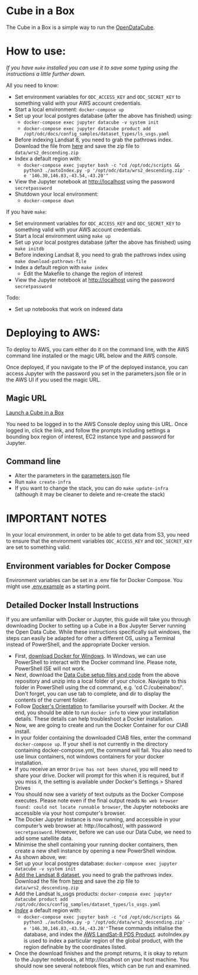 # Cube in a Box
The Cube in a Box is a simple way to run the [OpenDataCube](https://opendatacube.com).
 
# How to use:
_If you have `make` installed you can use it to save some typing using the instructions a little further down._

All you need to know:
 * Set environment variables for `ODC_ACCESS_KEY` and `ODC_SECRET_KEY` to something valid with your AWS account credentials.
 * Start a local environment: `docker-compose up`
 * Set up your local postgres database (after the above has finished) using:
   * `docker-compose exec jupyter datacube -v system init`
   * `docker-compose exec jupyter datacube product add /opt/odc/docs/config_samples/dataset_types/ls_usgs.yaml`
 * Before indexing Landsat 8, you need to grab the pathrows index. Download the file from [here](https://landsat.usgs.gov/sites/default/files/documents/WRS2_descending.zip) and save the zip file to `data/wrs2_descending.zip`
 * Index a default region with:
   * `docker-compose exec jupyter bash -c "cd /opt/odc/scripts && python3 ./autoIndex.py -p '/opt/odc/data/wrs2_descending.zip' -e '146.30,146.83,-43.54,-43.20'"`
 * View the Jupyter notebook at [http://localhost](http://localhost) using the password `secretpassword`
 * Shutdown your local environment:
   * `docker-compose down`

If you have `make`:
 * Set environment variables for `ODC_ACCESS_KEY` and `ODC_SECRET_KEY` to something valid with your AWS account credentials.
 * Start a local environment using `make up`
 * Set up your local postgres database (after the above has finished) using `make initdb`
 * Before indexing Landsat 8, you need to grab the pathrows index using `make download-pathrows-file`
 * Index a default region with `make index` 
    * Edit the Makefile to change the region of interest
 * View the Jupyter notebook at [http://localhost](http://localhost) using the password `secretpassword`


Todo:
 * Set up notebooks that work on indexed data

# Deploying to AWS:
To deploy to AWS, you cam either do it on the command line, with the AWS command line installed or the magic URL below and the AWS console.

Once deployed, if you navigate to the IP of the deployed instance, you can access Jupyter with the password you set in the parameters.json file or in the AWS UI if you used the magic URL.

## Magic URL
[Launch a Cube in a Box](https://console.aws.amazon.com/cloudformation/home?#/stacks/new?stackName=cube-in-a-box&templateURL=https://s3-ap-southeast-2.amazonaws.com/cubeinabox/opendatacube-test.yml)

You need to be logged in to the AWS Console deploy using this URL. Once logged in, click the link, and follow the prompts including settings a bounding box region of interest, EC2 instance type and password for Jupyter.

## Command line
 * Alter the parameters in the [parameters.json](./parameters.json) file
 * Run `make create-infra`
 * If you want to change the stack, you can do `make update-infra` (although it may be cleaner to delete and re-create the stack)

# IMPORTANT NOTES
In your local environment, in order to be able to get data from S3, you need to ensure that the environment variables `ODC_ACCESS_KEY` and `ODC_SECRET_KEY` are set to something valid.

## Environment variables for Docker Compose
Environment variables can be set in a .env file for Docker Compose. You might use [.env.example](./.env.example) as a starting point.

## Detailed Docker Install Instructions
If you are unfamiliar with Docker or Jupyter, this guide will take you through downloading Docker to setting up a Cube in a Box Jupyter Server running the Open Data Cube. While these instructions specifically suit windows, the steps can easily be adapted for other a different OS, using a Terminal instead of PowerShell, and the appropriate Docker version.

* First, [download Docker for Windows](https://docs.docker.com/docker-for-windows/install/).
In Windows, we can use PowerShell to interact with the Docker command line. Please note, PowerShell ISE will not work.
* Next, download the [Data Cube setup files and code](https://github.com/LSgeo/opendatacube-cloudformation-testing/archive/master.zip) from the above repository and unzip into a local folder of your choice. Navigate to this folder in PowerShell using the cd command, e.g. 'cd C:/cubeinabox/'. Don't forget, you can use tab to complete, and dir to display the contents of the current folder.
* Follow [Docker's Orientation](https://docs.docker.com/get-started/) to familiarise yourself with Docker. At the end, you should be able to run `docker info` to view your installation details. These details can help troubleshoot a Docker installation.
* Now, we are going to create and run the Docker Container for our CIAB install. 
* In your folder containing the downloaded CIAB files, enter the command `docker-compose up`. If your shell is not currently in the directory containing docker-compose.yml, the command will fail. You also need to use linux containers, not windows containers for your docker installation.  
* If you receive an error `Drive has not been shared`, you will need to share your drive. Docker will prompt for this when it is required, but if you miss it, the setting is available under Docker's Settings > Shared Drives
* You should now see a variety of text outputs as the Docker Compose executes. Please note even if the final output reads `No web browser found: could not locate runnable browser`, the Jupyter notebooks are accessible via your host computer's browser.
* The Docker Jupyter instance is now running, and accessible in your computer’s web browser at: http://localhost/, with password  `secretpassword`. However, before we can use our Data Cube, we need to add some satellite data.
* Minimise the shell containing your running docker containers, then create a new shell instance by opening a new PowerShell window.
* As shown above, we:
 * Set up your local postgres database: `docker-compose exec jupyter datacube -v system init`
 * [Add the Landsat 8 dataset](https://datacube-core.readthedocs.io/en/latest/ops/indexing.html#loading-product-definitions), you need to grab the pathrows index. Download the file from [here](https://landsat.usgs.gov/sites/default/files/documents/WRS2_descending.zip) and save the zip file to `data/wrs2_descending.zip`
  * Add the Landsat ls_usgs products: `docker-compose exec jupyter datacube product add /opt/odc/docs/config_samples/dataset_types/ls_usgs.yaml`
 * [_Index_](https://datacube-core.readthedocs.io/en/latest/ops/indexing.html#adding-data-indexing) a default region with:
   * `docker-compose exec jupyter bash -c "cd /opt/odc/scripts && python3 ./autoIndex.py -p '/opt/odc/data/wrs2_descending.zip' -e '146.30,146.83,-43.54,-43.20'"`These commands initialise the database, and index the [AWS LandSat-8 PDS Product](https://docs.opendata.aws/landsat-pds/readme.html). autoIndex.py is used to index a particular region of the global product, with the region definable by the coordinates listed.
* Once the download finishes and the prompt returns, it is okay to return to the Jupyter notebooks, at http://localhost on your host machine. You should now see several notebook files, which can be run and examined.



